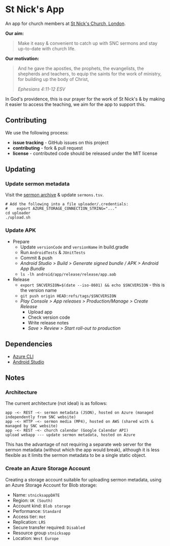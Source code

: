 # St Nick's App

An app for church members at [St Nick's Church, London](https://www.stnickschurch.org.uk/).

**Our aim:**
> Make it easy & convenient to catch up with SNC sermons and stay up-to-date with church life.

**Our motivation:**
> And he gave the apostles, the prophets, the evangelists, the shepherds and teachers, to equip the saints for the work of ministry, for building up the body of Christ,
>
> _Ephesians 4:11-12 ESV_

In God's providence, this is our prayer for the work of St Nick's & by making it easier to access the teaching, we aim for the app to support this.


## Contributing

We use the following process:

 - **issue tracking** - GitHub issues on this project
 - **contributing** - fork & pull request
 - **license** - contributed code should be released under the MIT license


## Updating

### Update sermon metadata

Visit the [sermon archive](https://www.stnickschurch.org.uk/sermon-archive/) & update `sermons.tsv`.

    # Add the following into a file uploader/.credentials:
    #    export AZURE_STORAGE_CONNECTION_STRING="..."
    cd uploader
    ./upload.sh

### Update APK

 - Prepare
   - Update `versionCode` and `versionName` in build.gradle
   - Run `AndroidTests` & `JUnitTests`
   - Commit & push
   - _Android Studio > Build > Generate signed bundle / APK > Android App Bundle_
   - `ls -lh android/app/release/release/app.aab`
 - Release
   - `export SNCVERSION=$(date --iso-8601) && echo $SNCVERSION` - this is the version name
   - `git push origin HEAD:refs/tags/$SNCVERSION`
   - _Play Console > App releases > Production/Manage > Create Release_
     - Upload app
     - Check version code
     - Write release notes
     - _Save > Review > Start roll-out to production_


## Dependencies

 - [Azure CLI](https://docs.microsoft.com/en-us/cli/azure/install-azure-cli?view=azure-cli-latest)
 - [Android Studio](https://developer.android.com/studio)


## Notes

### Architecture

The current architecture (not ideal) is as follows:

    app -<- REST -<- sermon metadata (JSON), hosted on Azure (managed independently from SNC website)
    app -<- HTTP -<- sermon media (MP4), hosted on AWS (shared with & managed by SNC website)
    app -<- REST -<- church calendar (Google Calendar API)
    upload webapp --- update sermon metadata, hosted on Azure

This has the advantage of not requiring a separate web server for the sermon metadata (without which the app would break), although it is less flexible as it limits the sermon metadata to be a single static object.

### Create an Azure Storage Account

Creating a storage account suitable for uploading sermon metadata, using an Azure Storage Account for Blob storage:

 - Name: `stnicksappDATE`
 - Region: `UK (South)`
 - Account kind: `Blob storage`
 - Performance: `Standard`
 - Access tier: `Hot`
 - Replication: `LRS`
 - Secure transfer required: `Disabled`
 - Resource group `stnicksapp`
 - Location: `West Europe`
